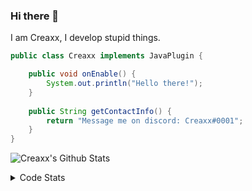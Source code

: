 ### Hi there 👋

I am Creaxx, I develop stupid things. 

```java
public class Creaxx implements JavaPlugin {

    public void onEnable() {
        System.out.println("Hello there!");
    }
    
    public String getContactInfo() {
        return "Message me on discord: Creaxx#0001";
    }
}
```

![Creaxx's Github Stats](https://github-readme-stats.vercel.app/api?username=CreaxxOG&show_icons=true&theme=dark&count_private=true)

<details>
  <summary>Code Stats</summary>

<!--START_SECTION:waka-->
![Code Time](http://img.shields.io/badge/Code%20Time-1%2C137%20hrs%2057%20mins-blue)

![Lines of code](https://img.shields.io/badge/From%20Hello%20World%20I%27ve%20Written-550.6%20thousand%20lines%20of%20code-blue)

**🐱 My GitHub Data** 

> 📦 66.3 kB Used in GitHub's Storage 
 > 
> 🏆 849 Contributions in the Year 2023
 > 
> 🚫 Not Opted to Hire
 > 
> 📜 4 Public Repositories 
 > 
> 🔑 2 Private Repositories 
 > 
**I'm an Early 🐤** 

```text
🌞 Morning                256 commits         ██░░░░░░░░░░░░░░░░░░░░░░░   07.15 % 
🌆 Daytime                1562 commits        ███████████░░░░░░░░░░░░░░   43.64 % 
🌃 Evening                1706 commits        ████████████░░░░░░░░░░░░░   47.67 % 
🌙 Night                  55 commits          ░░░░░░░░░░░░░░░░░░░░░░░░░   01.54 % 
```
📅 **I'm Most Productive on Saturday** 

```text
Monday                   419 commits         ███░░░░░░░░░░░░░░░░░░░░░░   11.71 % 
Tuesday                  467 commits         ███░░░░░░░░░░░░░░░░░░░░░░   13.05 % 
Wednesday                489 commits         ███░░░░░░░░░░░░░░░░░░░░░░   13.66 % 
Thursday                 584 commits         ████░░░░░░░░░░░░░░░░░░░░░   16.32 % 
Friday                   340 commits         ██░░░░░░░░░░░░░░░░░░░░░░░   09.50 % 
Saturday                 656 commits         █████░░░░░░░░░░░░░░░░░░░░   18.33 % 
Sunday                   624 commits         ████░░░░░░░░░░░░░░░░░░░░░   17.44 % 
```


📊 **This Week I Spent My Time On** 

```text
💬 Programming Languages: 
Java                     4 hrs 9 mins        ████████████████████████░   95.63 % 
XML                      7 mins              █░░░░░░░░░░░░░░░░░░░░░░░░   02.79 % 
Kotlin                   2 mins              ░░░░░░░░░░░░░░░░░░░░░░░░░   00.97 % 
YAML                     1 min               ░░░░░░░░░░░░░░░░░░░░░░░░░   00.49 % 
GitIgnore file           0 secs              ░░░░░░░░░░░░░░░░░░░░░░░░░   00.12 % 

🔥 Editors: 
IntelliJ                 4 hrs 21 mins       █████████████████████████   100.00 % 
```

**I Mostly Code in Java** 

```text
Java                     50 repos            ████████████████████░░░░░   81.97 % 
Kotlin                   8 repos             ███░░░░░░░░░░░░░░░░░░░░░░   13.11 % 
TypeScript               2 repos             █░░░░░░░░░░░░░░░░░░░░░░░░   03.28 % 
EJS                      1 repo              ░░░░░░░░░░░░░░░░░░░░░░░░░   01.64 % 
```




 Last Updated on 14/03/2023 12:49:37 UTC
<!--END_SECTION:waka-->
</details>
